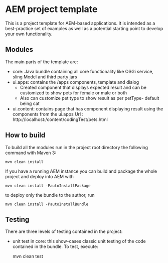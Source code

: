# AEM project template

This is a project template for AEM-based applications. It is intended as a best-practice set of examples as well as a potential starting point to develop your own functionality.

## Modules

The main parts of the template are:

* core: Java bundle containing all core functionality like OSGi service, sling Model and third party jars
* ui.apps: contains the /apps components, template and dialog
	- Created component that displays expected result and can be customized to show pets for female or male or     	both
	- Also can customize pet type to show result as per petType- default being cat
* ui.content: contains page that has component displaying result using the components from the ui.apps
 Url : http://localhost:<port>/content/codingTest/pets.html

## How to build

To build all the modules run in the project root directory the following command with Maven 3:

    mvn clean install

If you have a running AEM instance you can build and package the whole project and deploy into AEM with  

    mvn clean install -PautoInstallPackage
    

to deploy only the bundle to the author, run

    mvn clean install -PautoInstallBundle

## Testing

There are three levels of testing contained in the project:

* unit test in core: this show-cases classic unit testing of the code contained in the bundle. To test, execute:

    mvn clean test

